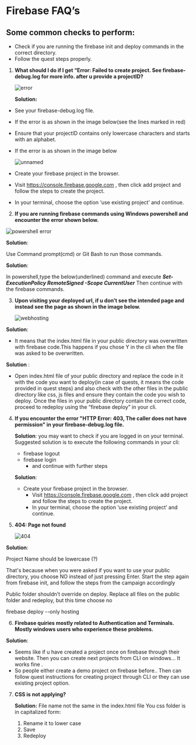 # Firebase FAQ’s

## Some common checks to perform:

 - Check if you are running the firebase init and deploy commands in the correct directory.
- Follow the quest steps properly.

1. **What should I do if I get  “Error: Failed to create project. See firebase-debug.log for more info. after u provide a projectID?**

   ![error](https://user-images.githubusercontent.com/75531528/209460596-d3d06b1b-2447-45fd-869c-761e32c52afe.png)


   **Solution:**

  - See your firebase-debug.log file.
  - If the error is as shown in the image below(see the lines marked in red)
  - Ensure that your projectID contains only lowercase characters and starts with an alphabet.
  - If the error is as shown in the image below
  
      ![unnamed](https://user-images.githubusercontent.com/75531528/209911236-149b54e7-4522-45f0-a57a-661d214d881e.png)

  - Create your firebase project in the browser.
  - Visit https://console.firebase.google.com , then click add project   and follow the steps to create the project.
  - In your terminal, choose the option ‘use existing project’ and continue.

2.  **If you are running firebase commands using Windows powershell and encounter the error shown below.**

   ![powershell error](https://user-images.githubusercontent.com/75531528/209460696-8ea4a5ce-5026-4dd8-bd9c-7289d43535f0.png)


**Solution**: 
 
Use Command prompt(cmd) or Git Bash to run those commands.

   **Solution**: 
 
   In powershell,type the below(underlined) command and execute ***Set-ExecutionPolicy RemoteSigned -Scope CurrentUser*** Then continue with the firebase commands.

3. **Upon visiting your deployed url, if u don’t see the intended page and instead see the page as shown in the image below.**

    ![webhosting](https://user-images.githubusercontent.com/75531528/209460670-da1f947f-f713-411e-8d2d-d8710090b45b.png)


 **Solution**: 
   - It means that the index.html file in your public directory was overwritten with firebase code.This happens if you chose Y in the cli when the file was asked to be overwritten.

**Solution** :
   - Open index.html file of your public directory and replace the code in it  with the code you want to deploy(in case of quests, it means the code provided in quest steps) and also check with the other files in the public directory like css, js files and ensure they contain the code you wish to deploy. Once the files in your public directory contain the correct code, proceed to redeploy using the “firebase deploy” in your cli.

4. **If you encounter the error "HTTP Error: 403, The caller does not have permission" in your firebase-debug.log file.**

    **Solution**: you may want to check if you are logged in on your terminal.
    Suggested solution is to execute the following commands in your cli: 
    - firebase logout 
    - firebase login
      - and continue with further steps

    **Solution**:
    - Create your firebase project in the browser.
      - Visit https://console.firebase.google.com , then click add project and follow the steps to create the project.
       - In your terminal, choose the option ‘use existing project’ and continue. 

5.  **404: Page not found**

 
    ![404](https://user-images.githubusercontent.com/75531528/209460478-95611c4d-5590-4c02-ab98-124d27daa4ac.png)



**Solution**:

   Project Name should be lowercase (?)

   That's because when you were asked if you want to use your public directory, you choose NO instead of just pressing Enter. Start the step again from firebase init, and follow the steps from the campaign accordingly

   Public folder shouldn’t override on deploy. Replace all files on the public folder and redeploy, but this time choose no

   firebase deploy --only hosting

6. **Firebase quiries mostly related to Authentication and Terminals.     Mostly windows users who experience these problems.**

 **Solution**:

   - Seems like if u have created a project once on firebase through their website. Then you can create next projects from CLI on windows... It works fine .
   - So people either create a demo project on firebase before.. Then can follow quest instructions for creating project through CLI or they can use existing project option.

7. **CSS is not applying?**

   **Solution:** File name not the same in the index.html file
    You css folder is in capitalized form: 
    1. Rename it to lower case 
    2. Save 
    3. Redeploy
















